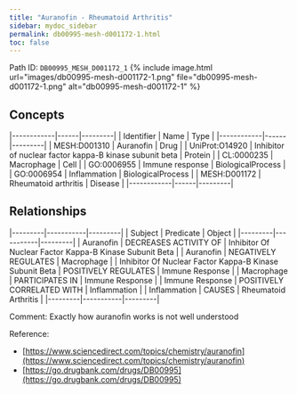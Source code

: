 ```yaml
---
title: "Auranofin - Rheumatoid Arthritis"
sidebar: mydoc_sidebar
permalink: db00995-mesh-d001172-1.html
toc: false 
---
```



Path ID: `DB00995_MESH_D001172_1`
{% include image.html url="images/db00995-mesh-d001172-1.png" file="db00995-mesh-d001172-1.png" alt="db00995-mesh-d001172-1" %}

## Concepts

|------------|------|---------|
| Identifier | Name | Type    |
|------------|------|---------|
| MESH:D001310 | Auranofin | Drug |
| UniProt:O14920 | Inhibitor of nuclear factor kappa-B kinase subunit beta | Protein |
| CL:0000235 | Macrophage | Cell |
| GO:0006955 | Immune response | BiologicalProcess |
| GO:0006954 | Inflammation | BiologicalProcess |
| MESH:D001172 | Rheumatoid arthritis | Disease |
|------------|------|---------|

## Relationships

|---------|-----------|---------|
| Subject | Predicate | Object  |
|---------|-----------|---------|
| Auranofin | DECREASES ACTIVITY OF | Inhibitor Of Nuclear Factor Kappa-B Kinase Subunit Beta |
| Auranofin | NEGATIVELY REGULATES | Macrophage |
| Inhibitor Of Nuclear Factor Kappa-B Kinase Subunit Beta | POSITIVELY REGULATES | Immune Response |
| Macrophage | PARTICIPATES IN | Immune Response |
| Immune Response | POSITIVELY CORRELATED WITH | Inflammation |
| Inflammation | CAUSES | Rheumatoid Arthritis |
|---------|-----------|---------|

Comment: Exactly how auranofin works is not well understood

Reference: 
  - [https://www.sciencedirect.com/topics/chemistry/auranofin](https://www.sciencedirect.com/topics/chemistry/auranofin)
  - [https://go.drugbank.com/drugs/DB00995](https://go.drugbank.com/drugs/DB00995)
